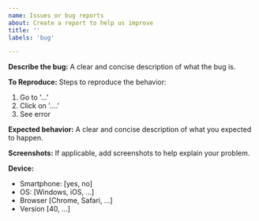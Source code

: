 ```yaml
---
name: Issues or bug reports
about: Create a report to help us improve
title: ''
labels: 'bug'

---
```


**Describe the bug:**
A clear and concise description of what the bug is.

**To Reproduce:**
Steps to reproduce the behavior:
1. Go to '...'
2. Click on '....'
3. See error

**Expected behavior:**
A clear and concise description of what you expected to happen.

**Screenshots:**
If applicable, add screenshots to help explain your problem.

**Device:**
- Smartphone: [yes, no]
- OS: [Windows, iOS, ...]
- Browser [Chrome, Safari, ...]
- Version [40, ...]
